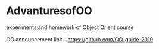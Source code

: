 # AdvanturesofOO
experiments and homework of Object Orient course

OO announcement link：https://github.com/OO-guide-2019

